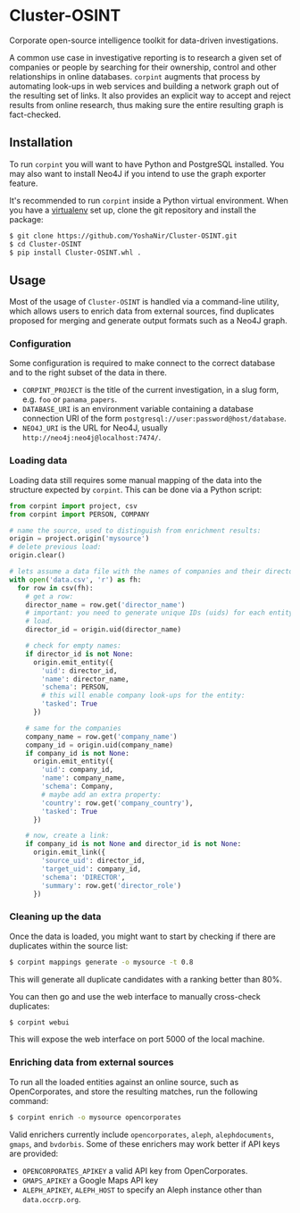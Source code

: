 # Cluster-OSINT
Corporate open-source intelligence toolkit for data-driven investigations.

A common use case in investigative reporting is to research a given set of companies
or people by searching for their ownership, control and other relationships in
online databases. ``corpint`` augments that process by automating look-ups in
web services and building a network graph out of the resulting set of links. It
also provides an explicit way to accept and reject results from online research,
thus making sure the entire resulting graph is fact-checked.

## Installation

To run ``corpint`` you will want to have Python and PostgreSQL installed. You
may also want to install Neo4J if you intend to use the graph exporter feature.

It's recommended to run ``corpint`` inside a Python virtual environment. When you
have a [virtualenv](https://python-guide.readthedocs.io/en/latest/dev/virtualenvs/)
set up, clone the git repository and install the package:

```bash
$ git clone https://github.com/YoshaNir/Cluster-OSINT.git
$ cd Cluster-OSINT
$ pip install Cluster-OSINT.whl .
```

## Usage

Most of the usage of ``Cluster-OSINT`` is handled via a command-line utility, which
allows users to enrich data from external sources, find duplicates proposed for
merging and generate output formats such as a Neo4J graph.

### Configuration

Some configuration is required to make  connect to the correct
database and to the right subset of the data in there.

* ``CORPINT_PROJECT`` is the title of the current investigation, in a slug
  form, e.g. ``foo`` or ``panama_papers``.
* ``DATABASE_URI`` is an environment variable containing a database connection
  URI of the form ``postgresql://user:password@host/database``.
* ``NEO4J_URI`` is the URL for Neo4J, usually
  ``http://neo4j:neo4j@localhost:7474/``.

### Loading data

Loading data still requires some manual mapping of the data into
the structure expected by ``corpint``. This can be done via a Python script:

```python
from corpint import project, csv
from corpint import PERSON, COMPANY

# name the source, used to distinguish from enrichment results:
origin = project.origin('mysource')
# delete previous load:
origin.clear()

# lets assume a data file with the names of companies and their directors
with open('data.csv', 'r') as fh:
  for row in csv(fh):
    # get a row:
    director_name = row.get('director_name')
    # important: you need to generate unique IDs (uids) for each entity you
    # load.
    director_id = origin.uid(director_name)

    # check for empty names:
    if director_id is not None:
      origin.emit_entity({
        'uid': director_id,
        'name': director_name,
        'schema': PERSON,
        # this will enable company look-ups for the entity:
        'tasked': True
      })

    # same for the companies
    company_name = row.get('company_name')
    company_id = origin.uid(company_name)
    if company_id is not None:
      origin.emit_entity({
        'uid': company_id,
        'name': company_name,
        'schema': Company,
        # maybe add an extra property:
        'country': row.get('company_country'),
        'tasked': True
      })

    # now, create a link:
    if company_id is not None and director_id is not None:
      origin.emit_link({
        'source_uid': director_id,
        'target_uid': company_id,
        'schema': 'DIRECTOR',
        'summary': row.get('director_role')
      })

```

### Cleaning up the data

Once the data is loaded, you might want to start by checking if there are
duplicates within the source list:

```bash
$ corpint mappings generate -o mysource -t 0.8
```

This will generate all duplicate candidates with a ranking better than 80%.

You can then go and use the web interface to manually cross-check duplicates:

```bash
$ corpint webui
```

This will expose the web interface on port 5000 of the local machine.

### Enriching data from external sources

To run all the loaded entities against an online source, such as OpenCorporates,
and store the resulting matches, run the following command:

```bash
$ corpint enrich -o mysource opencorporates
```

Valid enrichers currently include ``opencorporates``, ``aleph``,
``alephdocuments``, ``gmaps``, and ``bvdorbis``. Some of these enrichers may
work better if API keys are provided:

* ``OPENCORPORATES_APIKEY`` a valid API key from OpenCorporates.
* ``GMAPS_APIKEY`` a Google Maps API key
* ``ALEPH_APIKEY``, ``ALEPH_HOST`` to specify an Aleph instance other than
  ``data.occrp.org``.
